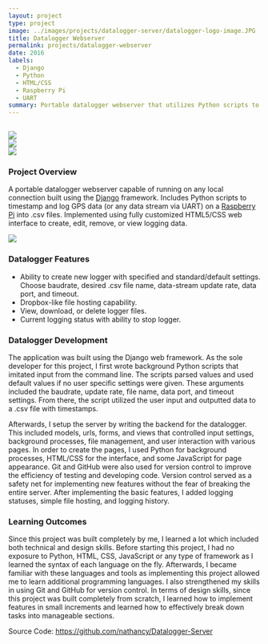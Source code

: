 ```yaml
---
layout: project
type: project
image: ../images/projects/datalogger-server/datalogger-logo-image.JPG
title: Datalogger Webserver 
permalink: projects/datalogger-webserver
date: 2016
labels:
  - Django 
  - Python 
  - HTML/CSS
  - Raspberry Pi
  - UART
summary: Portable datalogger webserver that utilizes Python scripts to timestamp and log GPS data via UART on a Raspberry Pi 3 into .csv files. 
---
```

<div style="padding-top:15px" class="ui grid">
  <div class="four wide column">
     <img class="ui fluid image" src="../images/projects/datalogger-server/datalogger1.JPG" data-action="zoom">
  </div>
  <div class="four wide column">
    <img class="ui fluid image" src="../images/projects/datalogger-server/datalogger2.JPG" data-action="zoom">
  </div>
  <div class="four wide column">
    <img class="ui fluid image" src="../images/projects/datalogger-server/datalogger3.JPG" data-action="zoom">
  </div>
</div>

### Project Overview
A portable datalogger webserver capable of running on any local connection built using the [Django](https://www.djangoproject.com/) framework. Includes Python scripts to timestamp and log GPS data (or any data stream via UART) on a [Raspberry Pi](https://www.raspberrypi.org/) into .csv files. Implemented using fully customized HTML5/CSS web interface to create, edit, remove, or view logging data.

<img class="ui fluid image" src="../images/projects/datalogger-server/datalogger4.JPG" data-action="zoom">

### Datalogger Features
* Ability to create new logger with specified and standard/default settings. Choose baudrate, desired .csv file name, data-stream update rate, data port, and timeout.
* Dropbox-like file hosting capability.
* View, download, or delete logger files.
* Current logging status with ability to stop logger.

### Datalogger Development
The application was built using the Django web framework. As the sole developer for this project, I first wrote background Python scripts that imitated input from the command line. The scripts parsed values and used default values if no user specific settings were given. These arguments included the baudrate, update rate, file name, data port, and timeout settings. From there, the script utilized the user input and outputted data to a .csv file with timestamps.

Afterwards, I setup the server by writing the backend for the datalogger. This included models, urls, forms, and views that controlled input settings, background processes, file management, and user interaction with various pages. In order to create the pages, I used Python for background processes, HTML/CSS for the interface, and some JavaScript for page appearance. Git and GitHub were also used for version control to improve the efficiency of testing and developing code. Version control served as a safety net for implementing new features without the fear of breaking the entire server. After implementing the basic features, I added logging statuses, simple file hosting, and logging history.

### Learning Outcomes
Since this project was built completely by me, I learned a lot which included both technical and design skills. Before starting this project, I had no exposure to Python, HTML, CSS, JavaScript or any type of framework as I learned the syntax of each language on the fly. Afterwards, I became familiar with these languages and tools as implementing this project allowed me to learn additional programming languages. I also strengthened my skills in using Git and GitHub for version control. In terms of design skills, since this project was built completely from scratch, I learned how to implement features in small increments and learned how to effectively break down tasks into manageable sections. 

Source Code: <a href="https://github.com/nathancy/Datalogger-Server" target="_blank"><i class="large github icon "></i>https://github.com/nathancy/Datalogger-Server</a>

